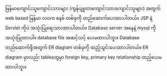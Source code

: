
မြန်မာကျောင်းသူကျောင်းသားများ (ကွန်ပျူတာကျောင်းသားကျောင်းသူများ) အတွက် web based မြန်မာ လဝက စနစ် တစ်ခုကို တည်ဆောက်ပေးထားပါတယ်။
JSP နဲ့ Servlet ကိုပဲ အသုံးပြုရေးသားထားပါတယ်။
Database server အနေနဲ့ mysql ကို အသုံးပြုထားပါ။ database file အဆင့်သင့် ပေးမထားပါဘူး။
Database တည်ဆောက်ဖို့အတွက် ER diagram တစ်ခုကို ထည့်သွင်းပေးထားပါတယ်။ ER diagram မှာလည်း tableတွေမှာ foreign key, primary key relationship  ထည့်ပေးမထားပါဘူး။

